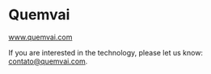 # Quemvai
www.quemvai.com

If you are interested in the technology, please let us know: contato@quemvai.com.
